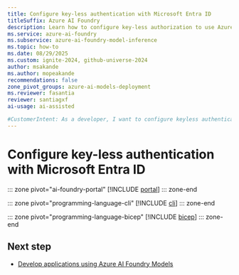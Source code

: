 ```yaml
---
title: Configure key-less authentication with Microsoft Entra ID
titleSuffix: Azure AI Foundry
description: Learn how to configure key-less authorization to use Azure AI Foundry Models with Microsoft Entra ID and enhance security.
ms.service: azure-ai-foundry
ms.subservice: azure-ai-foundry-model-inference
ms.topic: how-to
ms.date: 08/29/2025
ms.custom: ignite-2024, github-universe-2024
author: msakande
ms.author: mopeakande
recommendations: false
zone_pivot_groups: azure-ai-models-deployment
ms.reviewer: fasantia
reviewer: santiagxf
ai-usage: ai-assisted

#CustomerIntent: As a developer, I want to configure keyless authentication with Microsoft Entra ID for Azure AI Foundry Models so that I can secure my AI model deployments without relying on API keys and leverage role-based access control for better security and compliance.
---
```


# Configure key-less authentication with Microsoft Entra ID

::: zone pivot="ai-foundry-portal"
[!INCLUDE [portal](../../foundry-models/includes/configure-entra-id/portal.md)]
::: zone-end

::: zone pivot="programming-language-cli"
[!INCLUDE [cli](../../foundry-models/includes/configure-entra-id/cli.md)]
::: zone-end

::: zone pivot="programming-language-bicep"
[!INCLUDE [bicep](../../foundry-models/includes/configure-entra-id/bicep.md)]
::: zone-end

## Next step

* [Develop applications using Azure AI Foundry Models](../../model-inference/supported-languages.md)
